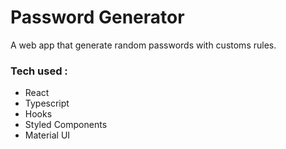 # Password Generator

A web app that generate random passwords with customs rules.

### Tech used :

-   React
-   Typescript
-   Hooks
-   Styled Components
-   Material UI
